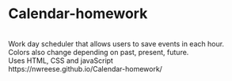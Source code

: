 # Calendar-homework
<br>
Work day scheduler that allows users to save events in each hour. 
<br>
Colors also change depending on past, present, future. 
<br>
Uses HTML, CSS and javaScript
<br>
https://nwreese.github.io/Calendar-homework/

